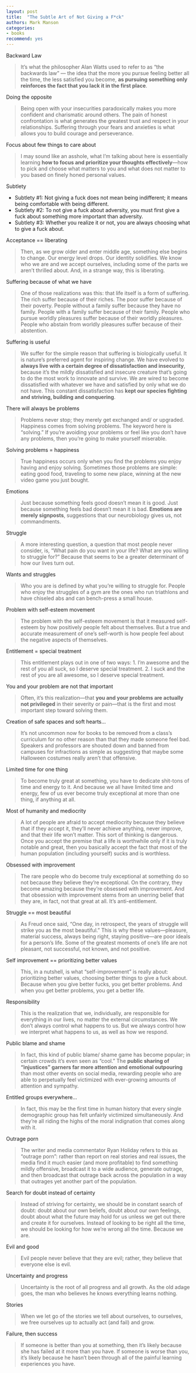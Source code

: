 ```yaml
---
layout: post
title:  "The Subtle Art of Not Giving a F*ck"
authors: Mark Manson
categories:
- books
recommend: yes
---
```


Backward Law

> It’s what the philosopher Alan Watts used to refer to as “the backwards law” — the idea that the more you pursue feeling better all the time, the less satisfied you become, **as pursuing something only reinforces the fact that you lack it in the first place**.

Doing the opposite

> Being open with your insecurities paradoxically makes you more confident and charismatic around others. The pain of honest confrontation is what generates the greatest trust and respect in your relationships. Suffering through your fears and anxieties is what allows you to build courage and perseverance.

Focus about few things to care about

> I may sound like an asshole, what I’m talking about here is essentially learning **how to focus and prioritize your thoughts effectively**—how to pick and choose what matters to you and what does not matter to you based on finely honed personal values.

Subtlety

- Subtlety #1: Not giving a fuck does not mean being indifferent; it means being comfortable with being different.
- Subtlety #2: To not give a fuck about adversity, you must first give a fuck about something more important than adversity.
- Subtlety #3: Whether you realize it or not, you are always choosing what to give a fuck about.

Acceptance == liberating

> Then, as we grow older and enter middle age, something else begins to change. Our energy level drops. Our identity solidifies. We know who we are and we accept ourselves, including some of the parts we aren’t thrilled about. And, in a strange way, this is liberating.

Suffering because of what we have

> One of those realizations was this: that life itself is a form of suffering. The rich suffer because of their riches. The poor suffer because of their poverty. People without a family suffer because they have no family. People with a family suffer because of their family. People who pursue worldly pleasures suffer because of their worldly pleasures. People who abstain from worldly pleasures suffer because of their abstention.

Suffering is useful

> We suffer for the simple reason that suffering is biologically useful. It is nature’s preferred agent for inspiring change. We have evolved to **always live with a certain degree of dissatisfaction and insecurity**, because it’s the mildly dissatisfied and insecure creature that’s going to do the most work to innovate and survive. We are wired to become dissatisfied with whatever we have and satisfied by only what we do not have. This constant dissatisfaction has **kept our species fighting and striving, building and conquering**.

There will always be problems

> Problems never stop; they merely get exchanged and/ or upgraded. Happiness comes from solving problems. The keyword here is “solving.” If you’re avoiding your problems or feel like you don’t have any problems, then you’re going to make yourself miserable.

Solving problems = happiness

> True happiness occurs only when you find the problems you enjoy having and enjoy solving. Sometimes those problems are simple: eating good food, traveling to some new place, winning at the new video game you just bought.

Emotions

> Just because something feels good doesn’t mean it is good. Just because something feels bad doesn’t mean it is bad. **Emotions are merely signposts**, suggestions that our neurobiology gives us, not commandments.

Struggle

> A more interesting question, a question that most people never consider, is, “What pain do you want in your life? What are you willing to struggle for?” Because that seems to be a greater determinant of how our lives turn out.

Wants and struggles

> Who you are is defined by what you’re willing to struggle for. People who enjoy the struggles of a gym are the ones who run triathlons and have chiseled abs and can bench-press a small house.

Problem with self-esteem movement

> The problem with the self-esteem movement is that it measured self-esteem by how positively people felt about themselves. But a true and accurate measurement of one’s self-worth is how people feel about the negative aspects of themselves.

Entitlement = special treatment

> This entitlement plays out in one of two ways: 1. I’m awesome and the rest of you all suck, so I deserve special treatment. 2. I suck and the rest of you are all awesome, so I deserve special treatment.

You and your problem are not that important

> Often, it’s this realization—that **you and your problems are actually not privileged** in their severity or pain—that is the first and most important step toward solving them.

Creation of safe spaces and soft hearts...

> It’s not uncommon now for books to be removed from a class’s curriculum for no other reason than that they made someone feel bad. Speakers and professors are shouted down and banned from campuses for infractions as simple as suggesting that maybe some Halloween costumes really aren’t that offensive.

Limited time for one thing

> To become truly great at something, you have to dedicate shit-tons of time and energy to it. And because we all have limited time and energy, few of us ever become truly exceptional at more than one thing, if anything at all.

Most of humanity and mediocrity

> A lot of people are afraid to accept mediocrity because they believe that if they accept it, they’ll never achieve anything, never improve, and that their life won’t matter. This sort of thinking is dangerous. Once you accept the premise that a life is worthwhile only if it is truly notable and great, then you basically accept the fact that most of the human population (including yourself) sucks and is worthless.

Obsessed with improvement

> The rare people who do become truly exceptional at something do so not because they believe they’re exceptional. On the contrary, they become amazing because they’re obsessed with improvement. And that obsession with improvement stems from an unerring belief that they are, in fact, not that great at all. It’s anti-entitlement.

Struggle == most beautiful

> As Freud once said, “One day, in retrospect, the years of struggle will strike you as the most beautiful.” This is why these values—pleasure, material success, always being right, staying positive—are poor ideals for a person’s life. Some of the greatest moments of one’s life are not pleasant, not successful, not known, and not positive.

Self improvement == prioritizing better values

> This, in a nutshell, is what “self-improvement” is really about: prioritizing better values, choosing better things to give a fuck about. Because when you give better fucks, you get better problems. And when you get better problems, you get a better life.

Responsibility

> This is the realization that we, individually, are responsible for everything in our lives, no matter the external circumstances. We don’t always control what happens to us. But we always control how we interpret what happens to us, as well as how we respond.

Public blame and shame

> In fact, this kind of public blame/ shame game has become popular; in certain crowds it’s even seen as “cool.” The **public sharing of “injustices” garners far more attention and emotional outpouring** than most other events on social media, rewarding people who are able to perpetually feel victimized with ever-growing amounts of attention and sympathy.

Entitled groups everywhere...

> In fact, this may be the first time in human history that every single demographic group has felt unfairly victimized simultaneously. And they’re all riding the highs of the moral indignation that comes along with it.

Outrage porn

> The writer and media commentator Ryan Holiday refers to this as “outrage porn”: rather than report on real stories and real issues, the media find it much easier (and more profitable) to find something mildly offensive, broadcast it to a wide audience, generate outrage, and then broadcast that outrage back across the population in a way that outrages yet another part of the population.

Search for doubt instead of certainty

> Instead of striving for certainty, we should be in constant search of doubt: doubt about our own beliefs, doubt about our own feelings, doubt about what the future may hold for us unless we get out there and create it for ourselves. Instead of looking to be right all the time, we should be looking for how we’re wrong all the time. Because we are.

Evil and good

> Evil people never believe that they are evil; rather, they believe that everyone else is evil.

Uncertainty and progress

> Uncertainty is the root of all progress and all growth. As the old adage goes, the man who believes he knows everything learns nothing.

Stories

> When we let go of the stories we tell about ourselves, to ourselves, we free ourselves up to actually act (and fail) and grow.

Failure, then success

> If someone is better than you at something, then it’s likely because she has failed at it more than you have. If someone is worse than you, it’s likely because he hasn’t been through all of the painful learning experiences you have.
